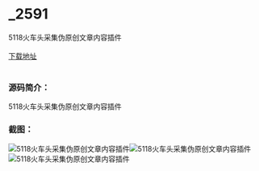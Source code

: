 # _2591
5118火车头采集伪原创文章内容插件
<br/></br>
[下载地址](https://www.uuid2.com/2591.html "下载地址")
<br/></br>
<h3>源码简介：</h3>
<p>5118火车头采集伪原创文章内容插件<p>
<h3>截图：</h3>
<img src="https://www.uuid2.com/wp-content/uploads/img/202105/691406b315.png" alt="5118火车头采集伪原创文章内容插件"><img src="https://www.uuid2.com/wp-content/uploads/img/202105/691406b103.png" alt="5118火车头采集伪原创文章内容插件"><img src="https://www.uuid2.com/wp-content/uploads/img/202105/914077a522.png" alt="5118火车头采集伪原创文章内容插件">
